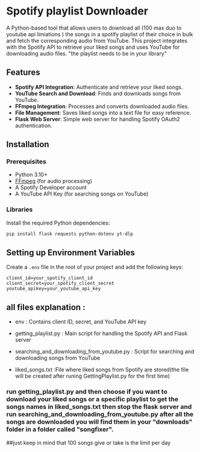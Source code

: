 # Spotify playlist Downloader

A Python-based tool that allows users to download all (100 max duo to youtube api limiations ) the songs in a spotify playlist of their choice in bulk and fetch the corresponding audio from YouTube. This project integrates with the Spotify API to retrieve your liked songs and uses YouTube for downloading audio files.
"the playlist needs to be in your library"

## Features

- **Spotify API Integration**: Authenticate and retrieve your liked songs.
- **YouTube Search and Download**: Finds and downloads songs from YouTube.
- **FFmpeg Integration**: Processes and converts downloaded audio files.
- **File Management**: Saves liked songs into a text file for easy reference.
- **Flask Web Server**: Simple web server for handling Spotify OAuth2 authentication.

## Installation

### Prerequisites

- Python 3.10+
- [FFmpeg](https://ffmpeg.org/download.html) (for audio processing)
- A Spotify Developer account
- A YouTube API Key (for searching songs on YouTube)

### Libraries

Install the required Python dependencies:

```bash
pip install flask requests python-dotenv yt-dlp
```
## Setting up Environment Variables

Create a `.env` file in the root of your project and add the following keys:

```env
client_id=your_spotify_client_id
client_secret=your_spotify_client_secret
youtube_apikey=your_youtube_api_key
```
## all files explanation :

- env :
 Contains client ID, secret, and YouTube API key

 - getting_playlist.py :
 Main script for handling the Spotify API and Flask server

- searching_and_downloading_from_youtube.py :
Script for searching and downloading songs from YouTube

- liked_songs.txt
:File where liked songs from Spotify are stored(the file will be created after runing GettingPlaylist.py for the first time)

### run getting_playlist.py and then choose if you want to download your liked songs or a specific playlist to get the songs names in liked_songs.txt then stop the flask server and run searching_and_downloading_from_youtube.py after all the songs are downloaded you will find them in your "downloads" folder in a folder called "songfixer".
##just keep in mind that 100 songs give or take is the limit per day



 

